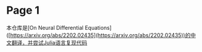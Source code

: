 # Page 1

本仓库是\[On Neural Differential Equations]\([https://arxiv.org/abs/2202.02435](https://arxiv.org/abs/2202.02435))的中文翻译，并尝试Julia语言复现代码
